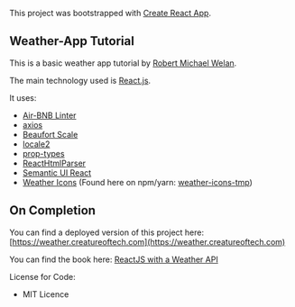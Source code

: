 This project was bootstrapped with [Create React App](https://github.com/facebookincubator/create-react-app).

## Weather-App Tutorial
This is a basic weather app tutorial by [Robert Michael Welan](https://github.com/robwelan).

The main technology used is [React.js](https://reactjs.org/).

It uses:
- [Air-BNB Linter](https://www.npmjs.com/package/eslint-config-airbnb)
- [axios](https://github.com/axios/axios)
- [Beaufort Scale](https://github.com/alterebro/beaufort-scale)
- [locale2](https://github.com/moimikey/locale2)
- [prop-types](https://www.npmjs.com/package/prop-types)
- [ReactHtmlParser](https://github.com/wrakky/react-html-parser)
- [Semantic UI React](https://react.semantic-ui.com/introduction)
- [Weather Icons](https://github.com/erikflowers/weather-icons) (Found here on npm/yarn: [weather-icons-tmp](https://www.npmjs.com/package/weather-icons-tmp))

## On Completion
You can find a deployed version of this project here:
[https://weather.creatureoftech.com](https://weather.creatureoftech.com)

You can find the book here:
[ReactJS with a Weather API](https://www.amazon.com.au/dp/B07FVY8KF3)

License for Code:
 - MIT Licence
